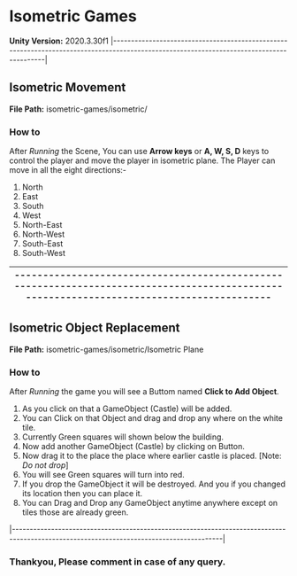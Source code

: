 # Isometric Games
**Unity Version:** 2020.3.30f1
|-----------------------------------------------------------------------------------------------------------------------------------------|

## Isometric Movement
**File Path:** isometric-games/isometric/

### How to

After _Running_ the Scene, You can use **Arrow keys** or **A, W, S, D** keys to control the player and move the player in isometric plane. The Player can move in all the eight directions:-

1. North
2. East
3. South
4. West
5. North-East
6. North-West
7. South-East
8. South-West

|-----------------------------------------------------------------------------------------------------------------------------------------|
|-----------------------------------------------------------------------------------------------------------------------------------------|

## Isometric Object Replacement
**File Path:** isometric-games/isometric/Isometric Plane

### How to

After _Running_ the game you will see a Buttom named **Click to Add Object**.

1. As you click on that a GameObject (Castle) will be added.
2. You can Click on that Object and drag and drop any where on the white tile.
3. Currently Green squares will shown below the building.
4. Now add another GameObject (Castle) by clicking on Button.
5. Now drag it to the place the place where earlier castle is placed. [Note: _Do not drop_]
6. You will see Green squares will turn into red.
7. If you drop the GameObject it will be destroyed. And you if you changed its location then you can place it.
8. You can Drag and Drop any GameObject anytime anywhere except on tiles those are already green.

|-----------------------------------------------------------------------------------------------------------------------------------------|

### Thankyou, Please comment in case of any query.